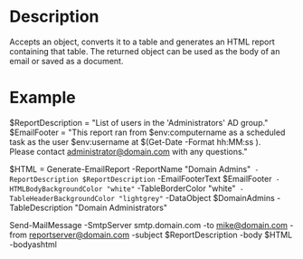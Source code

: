# Description

Accepts an object, converts it to a table and generates an HTML report containing that table. The returned object can be used as the body of an email or saved as a document.

# Example

$ReportDescription = "List of users in the 'Administrators' AD group."
$EmailFooter = "This report ran from $env:computername as a scheduled task as the user $env:username at $(Get-Date -Format hh:MM:ss ).<br>Please contact administrator@domain.com with any questions."

$HTML = Generate-EmailReport -ReportName "Domain Admins"`
    -ReportDescription $ReportDescription`
    -EmailFooterText $EmailFooter`
    -HTMLBodyBackgroundColor "white"`
    -TableBorderColor "white"`
    -TableHeaderBackgroundColor "lightgrey"`
    -DataObject $DomainAdmins
    -TableDescription "Domain Administrators"

Send-MailMessage -SmtpServer smtp.domain.com -to mike@domain.com -from reportserver@domain.com -subject $ReportDescription -body $HTML -bodyashtml
